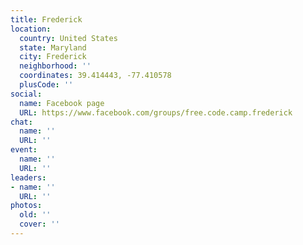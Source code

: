 ```yaml
---
title: Frederick
location:
  country: United States
  state: Maryland
  city: Frederick
  neighborhood: ''
  coordinates: 39.414443, -77.410578
  plusCode: ''
social:
  name: Facebook page
  URL: https://www.facebook.com/groups/free.code.camp.frederick
chat:
  name: ''
  URL: ''
event:
  name: ''
  URL: ''
leaders:
- name: ''
  URL: ''
photos:
  old: ''
  cover: ''
---
```

